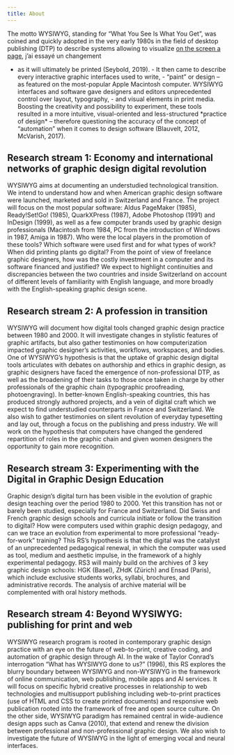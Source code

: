 ```yaml
---
title: About
---
```

The motto WYSIWYG, standing for “What You See Is What You Get”, was coined and quickly adopted in the very early 1980s in the field of desktop publishing (DTP) to describe systems allowing to visualize [on the screen a page](https://fr.wikipedia.org/wiki/Wikip%C3%A9dia:Accueil_principal), j’ai essayé un changement

* as it will ultimately be printed (Seybold, 2019). - It then came to describe every interactive graphic interfaces used to write, - “paint” or design – as featured on the most-popular Apple Macintosh computer. WYSIWYG interfaces and software gave designers and editors unprecedented control over layout, typography, - and visual elements in print media. Boosting the creativity and possibility to experiment, these tools resulted in a more intuitive, 
  visual-oriented and less-structured \*practice of design\* – therefore questioning the accuracy of the concept of “automation” when it comes to design software (Blauvelt, 2012, McVarish, 2017).

## Research stream 1: Economy and international networks of graphic design digital revolution

WYSIWYG aims at documenting an understudied technological transition. We intend to understand how and when American graphic design software were launched, marketed and sold in Switzerland and France. The project will focus on the most popular software: Aldus PageMaker (1985), Ready!Set!Go! (1985), QuarkXPress (1987), Adobe Photoshop (1991) and InDesign (1999), as well as a few computer brands used by graphic design professionals (Macintosh from 1984, PC from the introduction of Windows in 1987, Amiga in 1987). Who were the local players in the promotion of these tools? Which software were used first and for what types of work? When did printing plants go digital? From the point of view of freelance graphic designers, how was the costly investment in a computer and its software financed and justified? We expect to highlight continuities and discrepancies between the two countries and inside Switzerland on account of different levels of familiarity with English language, and more broadly with the English-speaking graphic design scene.  

## Research stream 2: A profession in transition

WYSIWYG will document how digital tools changed graphic design practice between 1980 and 2000. It will investigate changes in stylistic features of graphic artifacts, but also gather testimonies on how computerization impacted graphic designer’s activities, workflows, workspaces, and bodies. One of WYSIWYG’s hypothesis is that the uptake of graphic design digital tools articulates with debates on authorship and ethics in graphic design, as graphic designers have faced the emergence of non-professional DTP, as well as the broadening of their tasks to those once taken in charge by other professionals of the graphic chain (typographic proofreading, photoengraving). In better-known English-speaking countries, this has produced strongly authored projects, and a vein of digital craft which we expect to find understudied counterparts in France and Switzerland. We also wish to gather testimonies on silent revolution of everyday typesetting and lay out, through a focus on the publishing and press industry. We will work on the hypothesis that computers have changed the gendered repartition of roles in the graphic chain and given women designers the opportunity to gain more recognition. 

## Research stream 3: Experimenting with the Digital in Graphic Design Education

Graphic design’s digital turn has been visible in the evolution of graphic design teaching over the period 1980 to 2000. Yet this transition has not or barely been studied, especially for France and Switzerland. Did Swiss and French graphic design schools and curricula initiate or follow the transition to digital? How were computers used within graphic design pedagogy, and can we trace an evolution from experimental to more professional “ready-for-work” training? This RS’s hypothesis is that the digital was the catalyst of an unprecedented pedagogical renewal, in which the computer was used as tool, medium and aesthetic impulse, in the framework of a highly experimental pedagogy. RS3 will mainly build on the archives of 3 key graphic design schools: HGK (Basel), ZHdK (Zürich) and Ensad (Paris), which include exclusive students works, syllabi, brochures, and administrative records. The analysis of archive material will be complemented with oral history methods. 

## Research stream 4: Beyond WYSIWYG: publishing for print and web

WYSIWYG research program is rooted in contemporary graphic design practice with an eye on the future of web-to-print, creative coding, and automation of graphic design through AI. In the wake of Taylor Conrad’s interrogation “What has WYSIWYG done to us?” (1996), this RS explores the blurry boundary between WYSIWYG and non-WYSIWYG in the framework of online communication, web publishing, mobile apps and AI services. It will focus on specific hybrid creative processes in relationship to web technologies and multisupport publishing including web-to-print practices (use of HTML and CSS to create printed documents) and responsive web publication rooted into the framework of free and open source culture. On the other side, WYSIWYG paradigm has remained central in wide-audience design apps such as Canva (2010), that extend and renew the division between professional and non-professional graphic design. We also wish to investigate the future of WYSIWYG in the light of emerging vocal and neural interfaces.
